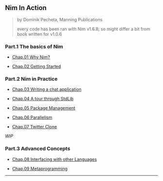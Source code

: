 
## Nim In Action

> by Dominik Pecheta, Manning Publications
>
> every code has been ran with Nim v1.6.8; so might differ a bit from book written for v1.0.6

### Part.1 The basics of Nim

* [Chap.01 Why Nim?](./part-01.md)

* [Chap.02 Getting Started](./part-01.md)

### Part.2 Nim in Practice

* [Chap.03 Writing a chat application](./chap03.md)

* [Chap.04 A tour through StdLib](./chap04.md)

* [Chap.05 Package Management](./chap05.md)

* [Chap.06 Parallelism](./chap06.md)

* [Chap.07 Twitter Clone](./chap07.md)

_WIP_

### Part.3 Advanced Concepts

* [Chap.08 Interfacing with other Languages](#)

* [Chap.09 Metaprogramming](#)

---

